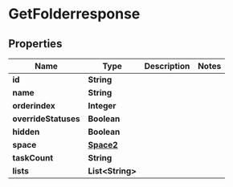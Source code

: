 

# GetFolderresponse


## Properties

| Name | Type | Description | Notes |
|------------ | ------------- | ------------- | -------------|
|**id** | **String** |  |  |
|**name** | **String** |  |  |
|**orderindex** | **Integer** |  |  |
|**overrideStatuses** | **Boolean** |  |  |
|**hidden** | **Boolean** |  |  |
|**space** | [**Space2**](Space2.md) |  |  |
|**taskCount** | **String** |  |  |
|**lists** | **List&lt;String&gt;** |  |  |



